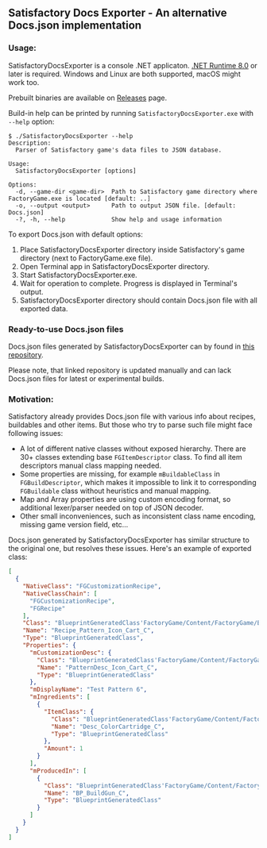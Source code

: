 Satisfactory Docs Exporter - An alternative Docs.json implementation
---

### Usage:

SatisfactoryDocsExporter is a console .NET applicaton.
[.NET Runtime 8.0](https://dotnet.microsoft.com/en-us/download/dotnet/8.0)
or later is required. Windows and Linux are both supported, macOS might work too.

Prebuilt binaries are available on
[Releases](https://github.com/dmryabov/satisfactory-docs-exporter/releases) page.

Build-in help can be printed by running `SatisfactoryDocsExporter.exe`
with `--help` option:

```
$ ./SatisfactoryDocsExporter --help
Description:
  Parser of Satisfactory game's data files to JSON database.

Usage:
  SatisfactoryDocsExporter [options]

Options:
  -d, --game-dir <game-dir>  Path to Satisfactory game directory where FactoryGame.exe is located [default: ..]
  -o, --output <output>      Path to output JSON file. [default: Docs.json]
  -?, -h, --help             Show help and usage information
```

To export Docs.json with default options:

1. Place SatisfactoryDocsExporter directory inside Satisfactory's game directory
   (next to FactoryGame.exe file).
2. Open Terminal app in SatisfactoryDocsExporter directory.
3. Start SatisfactoryDocsExporter.exe.
4. Wait for operation to complete. Progress is displayed in Terminal's output.
5. SatisfactoryDocsExporter directory should contain Docs.json file with all exported data.

### Ready-to-use Docs.json files

Docs.json files generated by SatisfactoryDocsExporter can by found in
[this repository](https://github.com/dmryabov/satisfactory-docs-files).

Please note, that linked repository is updated manually and can lack Docs.json
files for latest or experimental builds.

### Motivation:

Satisfactory already provides Docs.json file with various info about
recipes, buildables and other items. But those who try to parse such file
might face following issues:

* A lot of different native classes without exposed hierarchy. There are
  30+ classes extending base `FGItemDescriptor` class. To find all item
  descriptors manual class mapping needed.
* Some properties are missing, for example `mBuildableClass` in
  `FGBuildDescriptor`, which makes it impossible to link it to
  corresponding `FGBuildable` class without heuristics and manual mapping.
* Map and Array properties are using custom encoding format, so
  additional lexer/parser needed on top of JSON decoder.
* Other small inconveniences, such as inconsistent class name encoding,
  missing game version field, etc...

Docs.json generated by SatisfactoryDocsExporter has similar structure to the
original one, but resolves these issues. Here's an example of exported class:

```json
[
  {
    "NativeClass": "FGCustomizationRecipe",
    "NativeClassChain": [
      "FGCustomizationRecipe",
      "FGRecipe"
    ],
    "Class": "BlueprintGeneratedClass'FactoryGame/Content/FactoryGame/Buildable/-Shared/Customization/Patterns/Icons/Recipe_Pattern_Icon_Cart.Recipe_Pattern_Icon_Cart_C'",
    "Name": "Recipe_Pattern_Icon_Cart_C",
    "Type": "BlueprintGeneratedClass",
    "Properties": {
      "mCustomizationDesc": {
        "Class": "BlueprintGeneratedClass'FactoryGame/Content/FactoryGame/Buildable/-Shared/Customization/Patterns/Icons/PatternDesc_Icon_Cart.PatternDesc_Icon_Cart_C'",
        "Name": "PatternDesc_Icon_Cart_C",
        "Type": "BlueprintGeneratedClass"
      },
      "mDisplayName": "Test Pattern 6",
      "mIngredients": [
        {
          "ItemClass": {
            "Class": "BlueprintGeneratedClass'FactoryGame/Content/FactoryGame/Resource/Parts/ColorCartridge/Desc_ColorCartridge.Desc_ColorCartridge_C'",
            "Name": "Desc_ColorCartridge_C",
            "Type": "BlueprintGeneratedClass"
          },
          "Amount": 1
        }
      ],
      "mProducedIn": [
        {
          "Class": "BlueprintGeneratedClass'FactoryGame/Content/FactoryGame/Equipment/BuildGun/BP_BuildGun.BP_BuildGun_C'",
          "Name": "BP_BuildGun_C",
          "Type": "BlueprintGeneratedClass"
        }
      ]
    }
  }
]
```
